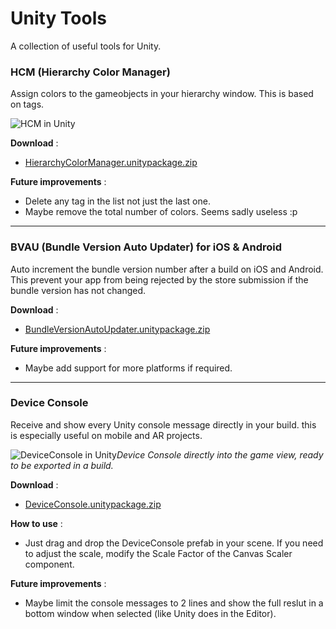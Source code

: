 # Unity Tools
A collection of useful tools for Unity.


### HCM (Hierarchy Color Manager)
Assign colors to the gameobjects in your hierarchy window. This is based on tags.

![HCM in Unity](https://ferdinanddervieux.com/ImageHosting/HCM2.png)

**Download** :
- [HierarchyColorManager.unitypackage.zip](https://github.com/dyfer08/UnityTools/raw/master/Unity%20Tools/Assets/Unity%20Packages/HierarchyColorManager.unitypackage.zip)

**Future improvements** :
- Delete any tag in the list not just the last one.
- Maybe remove the total number of colors. Seems sadly useless :p

---

### BVAU (Bundle Version Auto Updater) for iOS & Android
Auto increment the bundle version number after a build on iOS and Android. This prevent your app from being rejected by the store submission if the bundle version has not changed.

**Download** :
- [BundleVersionAutoUpdater.unitypackage.zip](https://github.com/dyfer08/UnityTools/raw/master/Unity%20Tools/Assets/Unity%20Packages/BundleVersionAutoUpdater.unitypackage.zip)

**Future improvements** :
- Maybe add support for more platforms if required.

---

### Device Console
Receive and show every Unity console message directly in your build. this is especially useful on mobile and AR projects.

![DeviceConsole in Unity](https://ferdinanddervieux.com/ImageHosting/DeviceConsole.png)*Device Console directly into the game view, ready to be exported in a build.*

**Download** :
- [DeviceConsole.unitypackage.zip](https://github.com/dyfer08/UnityTools/raw/master/Unity%20Tools/Assets/Unity%20Packages/DeviceConsole.unitypackage.zip)

**How to use** :
- Just drag and drop the DeviceConsole prefab in your scene. If you need to adjust the scale, modify the Scale Factor of the Canvas Scaler component.

**Future improvements** :
- Maybe limit the console messages to 2 lines and show the full reslut in a bottom window when selected (like Unity does in the Editor).
